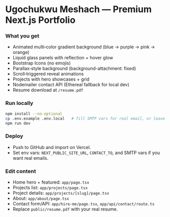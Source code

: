 
# Ugochukwu Meshach — Premium Next.js Portfolio

### What you get
- Animated multi‑color gradient background (blue → purple → pink → orange)
- Liquid glass panels with reflection + hover glow
- Bootstrap Icons (no emojis)
- Parallax‑style background (background-attachment: fixed)
- Scroll‑triggered reveal animations
- Projects with hero showcases + grid
- Nodemailer contact API (Ethereal fallback for local dev)
- Resume download at `/resume.pdf`

### Run locally
```bash
npm install --no-optional
cp .env.example .env.local   # fill SMTP vars for real email, or leave empty to use Ethereal
npm run dev
```

### Deploy
- Push to GitHub and import on Vercel.
- Set env vars: `NEXT_PUBLIC_SITE_URL`, `CONTACT_TO`, and SMTP vars if you want real emails.

### Edit content
- Home hero + featured: `app/page.tsx`
- Projects list: `app/projects/page.tsx`
- Project details: `app/projects/[slug]/page.tsx`
- About: `app/about/page.tsx`
- Contact form/API: `app/hire-me/page.tsx`, `app/api/contact/route.ts`
- Replace `public/resume.pdf` with your real resume.
